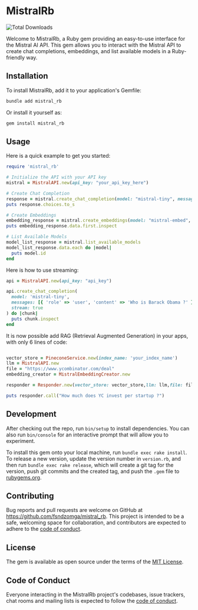 # MistralRb

![Total Downloads](https://img.shields.io/gem/dt/mistral_rb.svg)


Welcome to MistralRb, a Ruby gem providing an easy-to-use interface for the Mistral AI API. This gem allows you to interact with the Mistral API to create chat completions, embeddings, and list available models in a Ruby-friendly way.

## Installation

To install MistralRb, add it to your application's Gemfile:

```bash
bundle add mistral_rb
```

Or install it yourself as:
```bash
gem install mistral_rb
``````


## Usage

Here is a quick example to get you started:

```ruby
require 'mistral_rb'

# Initialize the API with your API key
mistral = MistralAPI.new(api_key: "your_api_key_here")

# Create Chat Completion
response = mistral.create_chat_completion(model: "mistral-tiny", messages: [{role: "user", content: "Who is Macron?"}])
puts response.choices.to_s

# Create Embeddings
embedding_response = mistral.create_embeddings(model: "mistral-embed", input: ["Hello", "world"])
puts embedding_response.data.first.inspect

# List Available Models
model_list_response = mistral.list_available_models
model_list_response.data.each do |model|
  puts model.id
end
```

Here is how to use streaming:

```ruby
api = MistralAPI.new(api_key: "api_key")

api.create_chat_completion(
  model: 'mistral-tiny',
  messages: [{ 'role' => 'user', 'content' => 'Who is Barack Obama ?' }],
  stream: true
) do |chunk|
  puts chunk.inspect
end

```

It is now possible add RAG (Retrieval Augmented Generation) in your apps, with only 6 lines of code:

```ruby

vector_store = PineconeService.new(index_name: 'your_index_name')
llm = MistralAPI.new
file = "https://www.ycombinator.com/deal"
embedding_creator = MistralEmbeddingCreator.new

responder = Responder.new(vector_store: vector_store,llm: llm,file: file, embedding_creator: embedding_creator)

puts responder.call("How much does YC invest per startup ?")

```


## Development

After checking out the repo, run `bin/setup` to install dependencies. You can also run `bin/console` for an interactive prompt that will allow you to experiment.

To install this gem onto your local machine, run `bundle exec rake install`. To release a new version, update the version number in `version.rb`, and then run `bundle exec rake release`, which will create a git tag for the version, push git commits and the created tag, and push the `.gem` file to [rubygems.org](https://rubygems.org).

## Contributing

Bug reports and pull requests are welcome on GitHub at https://github.com/fsndzomga/mistral_rb. This project is intended to be a safe, welcoming space for collaboration, and contributors are expected to adhere to the [code of conduct](https://github.com/fsndzomga/mistral_rb/blob/master/CODE_OF_CONDUCT.md).

## License

The gem is available as open source under the terms of the [MIT License](https://opensource.org/licenses/MIT).

## Code of Conduct

Everyone interacting in the MistralRb project's codebases, issue trackers, chat rooms and mailing lists is expected to follow the [code of conduct](https://github.com/fsndzomga/mistral_rb/blob/master/CODE_OF_CONDUCT.md).
